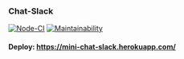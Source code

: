 ### Chat-Slack

[![Node-CI](https://github.com/Polt0s/frontend-project-lvl4/workflows/Node-CI/badge.svg)](https://github.com/Polt0s/frontend-project-lvl4/actions)
[![Maintainability](https://api.codeclimate.com/v1/badges/e82ceaa5cb0523745a3f/maintainability)](https://codeclimate.com/github/Polt0s/frontend-project-lvl4/maintainability)

 #### Deploy: https://mini-chat-slack.herokuapp.com/
